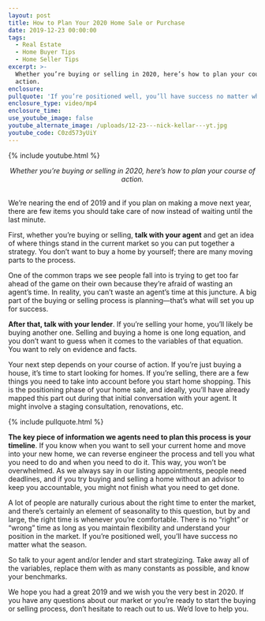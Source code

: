 ```yaml
---
layout: post
title: How to Plan Your 2020 Home Sale or Purchase
date: 2019-12-23 00:00:00
tags:
  - Real Estate
  - Home Buyer Tips
  - Home Seller Tips
excerpt: >-
  Whether you’re buying or selling in 2020, here’s how to plan your course of
  action.
enclosure:
pullquote: 'If you’re positioned well, you’ll have success no matter what the season.'
enclosure_type: video/mp4
enclosure_time:
use_youtube_image: false
youtube_alternate_image: /uploads/12-23---nick-kellar---yt.jpg
youtube_code: C0zd573yUiY
---
```


{% include youtube.html %}

<center><em>Whether you’re buying or selling in 2020, here’s how to plan your course of action.</em></center>

<br>We’re nearing the end of 2019 and if you plan on making a move next year, there are few items you should take care of now instead of waiting until the last minute.

First, whether you’re buying or selling, **talk with your agent** and get an idea of where things stand in the current market so you can put together a strategy. You don’t want to buy a home by yourself; there are many moving parts to the process.

One of the common traps we see people fall into is trying to get too far ahead of the game on their own because they’re afraid of wasting an agent’s time. In reality, you can’t waste an agent’s time at this juncture. A big part of the buying or selling process is planning—that’s what will set you up for success.

**After that, talk with your lender**. If you’re selling your home, you’ll likely be buying another one. Selling and buying a home is one long equation, and you don’t want to guess when it comes to the variables of that equation. You want to rely on evidence and facts.

Your next step depends on your course of action. If you’re just buying a house, it’s time to start looking for homes. If you’re selling, there are a few things you need to take into account before you start home shopping. This is the positioning phase of your home sale, and ideally, you’ll have already mapped this part out during that initial conversation with your agent. It might involve a staging consultation, renovations, etc.

{% include pullquote.html %}

**The key piece of information we agents need to plan this process is your timeline**. If you know when you want to sell your current home and move into your new home, we can reverse engineer the process and tell you what you need to do and when you need to do it. This way, you won’t be overwhelmed. As we always say in our listing appointments, people need deadlines, and if you try buying and selling a home without an advisor to keep you accountable, you might not finish what you need to get done.

A lot of people are naturally curious about the right time to enter the market, and there’s certainly an element of seasonality to this question, but by and large, the right time is whenever you’re comfortable. There is no “right” or “wrong” time as long as you maintain flexibility and understand your position in the market. If you’re positioned well, you’ll have success no matter what the season.

So talk to your agent and/or lender and start strategizing. Take away all of the variables, replace them with as many constants as possible, and know your benchmarks.

We hope you had a great 2019 and we wish you the very best in 2020. If you have any questions about our market or you’re ready to start the buying or selling process, don’t hesitate to reach out to us. We’d love to help you.